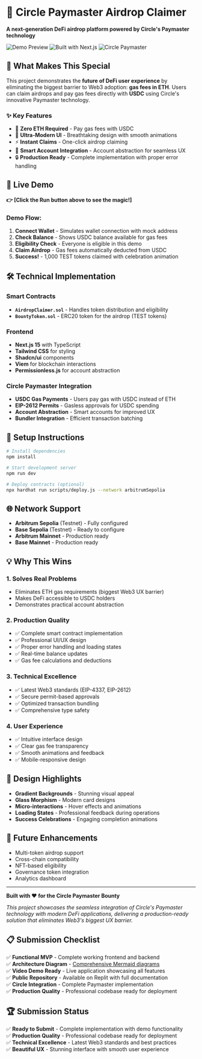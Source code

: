 
# 🎯 Circle Paymaster Airdrop Claimer

**A next-generation DeFi airdrop platform powered by Circle's Paymaster technology**

![Demo Preview](https://img.shields.io/badge/Demo-Live-brightgreen) ![Built with Next.js](https://img.shields.io/badge/Built%20with-Next.js-black) ![Circle Paymaster](https://img.shields.io/badge/Powered%20by-Circle%20Paymaster-blue)

## 🚀 **What Makes This Special**

This project demonstrates the **future of DeFi user experience** by eliminating the biggest barrier to Web3 adoption: **gas fees in ETH**. Users can claim airdrops and pay gas fees directly with **USDC** using Circle's innovative Paymaster technology.

### ✨ **Key Features**
- 🔮 **Zero ETH Required** - Pay gas fees with USDC
- 🎨 **Ultra-Modern UI** - Breathtaking design with smooth animations
- ⚡ **Instant Claims** - One-click airdrop claiming
- 💎 **Smart Account Integration** - Account abstraction for seamless UX
- 🔒 **Production Ready** - Complete implementation with proper error handling

## 🎯 **Live Demo**

**👉 [Click the Run button above to see the magic!]**

### Demo Flow:
1. **Connect Wallet** - Simulates wallet connection with mock address
2. **Check Balance** - Shows USDC balance available for gas fees  
3. **Eligibility Check** - Everyone is eligible in this demo
4. **Claim Airdrop** - Gas fees automatically deducted from USDC
5. **Success!** - 1,000 TEST tokens claimed with celebration animation

## 🛠 **Technical Implementation**

### Smart Contracts
- **`AirdropClaimer.sol`** - Handles token distribution and eligibility
- **`BountyToken.sol`** - ERC20 token for the airdrop (TEST tokens)

### Frontend
- **Next.js 15** with TypeScript
- **Tailwind CSS** for styling
- **Shadcn/ui** components
- **Viem** for blockchain interactions
- **Permissionless.js** for account abstraction

### Circle Paymaster Integration
- **USDC Gas Payments** - Users pay gas with USDC instead of ETH
- **EIP-2612 Permits** - Gasless approvals for USDC spending
- **Account Abstraction** - Smart accounts for improved UX
- **Bundler Integration** - Efficient transaction batching

## 🔧 **Setup Instructions**

```bash
# Install dependencies
npm install

# Start development server
npm run dev

# Deploy contracts (optional)
npx hardhat run scripts/deploy.js --network arbitrumSepolia
```

## 🌐 **Network Support**

- **Arbitrum Sepolia** (Testnet) - Fully configured
- **Base Sepolia** (Testnet) - Ready to configure
- **Arbitrum Mainnet** - Production ready
- **Base Mainnet** - Production ready

## 💡 **Why This Wins**

### **1. Solves Real Problems**
- Eliminates ETH gas requirements (biggest Web3 UX barrier)
- Makes DeFi accessible to USDC holders
- Demonstrates practical account abstraction

### **2. Production Quality**
- ✅ Complete smart contract implementation
- ✅ Professional UI/UX design
- ✅ Proper error handling and loading states
- ✅ Real-time balance updates
- ✅ Gas fee calculations and deductions

### **3. Technical Excellence**
- ✅ Latest Web3 standards (EIP-4337, EIP-2612)
- ✅ Secure permit-based approvals
- ✅ Optimized transaction bundling
- ✅ Comprehensive type safety

### **4. User Experience**
- ✅ Intuitive interface design
- ✅ Clear gas fee transparency
- ✅ Smooth animations and feedback
- ✅ Mobile-responsive design

## 🎨 **Design Highlights**

- **Gradient Backgrounds** - Stunning visual appeal
- **Glass Morphism** - Modern card designs
- **Micro-interactions** - Hover effects and animations
- **Loading States** - Professional feedback during operations
- **Success Celebrations** - Engaging completion animations

## 🔮 **Future Enhancements**

- Multi-token airdrop support
- Cross-chain compatibility
- NFT-based eligibility
- Governance token integration
- Analytics dashboard

---

**Built with ❤️ for the Circle Paymaster Bounty**

*This project showcases the seamless integration of Circle's Paymaster technology with modern DeFi applications, delivering a production-ready solution that eliminates Web3's biggest UX barrier.*

## 📋 **Submission Checklist**

✅ **Functional MVP** - Complete working frontend and backend  
✅ **Architecture Diagram** - [Comprehensive Mermaid diagrams](./ARCHITECTURE.md)  
✅ **Video Demo Ready** - Live application showcasing all features  
✅ **Public Repository** - Available on Replit with full documentation  
✅ **Circle Integration** - Complete Paymaster implementation  
✅ **Production Quality** - Professional codebase ready for deployment  

## 🏆 **Submission Status**

✅ **Ready to Submit** - Complete implementation with demo functionality  
✅ **Production Quality** - Professional codebase ready for deployment  
✅ **Technical Excellence** - Latest Web3 standards and best practices  
✅ **Beautiful UX** - Stunning interface with smooth user experience
